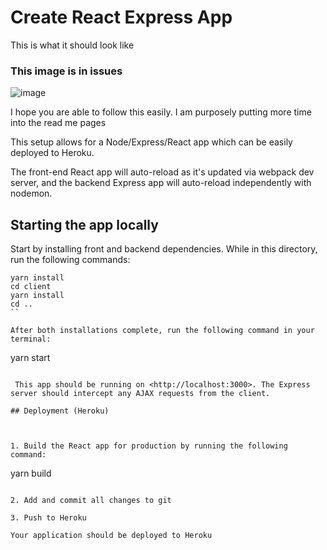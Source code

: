 # Create React Express App
This is what it should look like 

### This image is in issues
 ![image](https://user-images.githubusercontent.com/25730453/38841582-1c513d44-41b3-11e8-8c70-682091ea4341.png)

I hope you are able to follow this easily.  I am purposely putting more time into the read me pages 

This setup allows for a Node/Express/React app which can be easily deployed to Heroku.

The front-end React app will auto-reload as it's updated via webpack dev server, and the backend Express app will auto-reload independently with nodemon.

## Starting the app locally

Start by installing front and backend dependencies. While in this directory, run the following commands:

```
yarn install
cd client
yarn install
cd ..
``

After both installations complete, run the following command in your terminal:

```
yarn start
```

 This app should be running on <http://localhost:3000>. The Express server should intercept any AJAX requests from the client.

## Deployment (Heroku)



1. Build the React app for production by running the following command:

```
yarn build
```

2. Add and commit all changes to git

3. Push to Heroku

Your application should be deployed to Heroku
